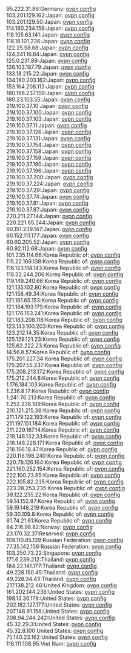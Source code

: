 95.222.31.86:Germany: [ovpn config](vpn/95_222_31_86.ovpn)  
103.201.129.162:Japan: [ovpn config](vpn/103_201_129_162.ovpn)  
103.201.129.50:Japan: [ovpn config](vpn/103_201_129_50.ovpn)  
114.180.234.159:Japan: [ovpn config](vpn/114_180_234_159.ovpn)  
118.105.63.141:Japan: [ovpn config](vpn/118_105_63_141.ovpn)  
118.16.101.236:Japan: [ovpn config](vpn/118_16_101_236.ovpn)  
122.25.58.68:Japan: [ovpn config](vpn/122_25_58_68.ovpn)  
124.241.16.84:Japan: [ovpn config](vpn/124_241_16_84.ovpn)  
125.0.231.89:Japan: [ovpn config](vpn/125_0_231_89.ovpn)  
126.103.187.79:Japan: [ovpn config](vpn/126_103_187_79.ovpn)  
133.18.215.22:Japan: [ovpn config](vpn/133_18_215_22.ovpn)  
134.180.203.162:Japan: [ovpn config](vpn/134_180_203_162.ovpn)  
153.164.208.113:Japan: [ovpn config](vpn/153_164_208_113.ovpn)  
180.196.237.159:Japan: [ovpn config](vpn/180_196_237_159.ovpn)  
180.23.103.55:Japan: [ovpn config](vpn/180_23_103_55.ovpn)  
219.100.37.10:Japan: [ovpn config](vpn/219_100_37_10.ovpn)  
219.100.37.100:Japan: [ovpn config](vpn/219_100_37_100.ovpn)  
219.100.37.103:Japan: [ovpn config](vpn/219_100_37_103.ovpn)  
219.100.37.11:Japan: [ovpn config](vpn/219_100_37_11.ovpn)  
219.100.37.126:Japan: [ovpn config](vpn/219_100_37_126.ovpn)  
219.100.37.131:Japan: [ovpn config](vpn/219_100_37_131.ovpn)  
219.100.37.154:Japan: [ovpn config](vpn/219_100_37_154.ovpn)  
219.100.37.158:Japan: [ovpn config](vpn/219_100_37_158.ovpn)  
219.100.37.159:Japan: [ovpn config](vpn/219_100_37_159.ovpn)  
219.100.37.190:Japan: [ovpn config](vpn/219_100_37_190.ovpn)  
219.100.37.196:Japan: [ovpn config](vpn/219_100_37_196.ovpn)  
219.100.37.200:Japan: [ovpn config](vpn/219_100_37_200.ovpn)  
219.100.37.224:Japan: [ovpn config](vpn/219_100_37_224.ovpn)  
219.100.37.29:Japan: [ovpn config](vpn/219_100_37_29.ovpn)  
219.100.37.74:Japan: [ovpn config](vpn/219_100_37_74.ovpn)  
219.100.37.81:Japan: [ovpn config](vpn/219_100_37_81.ovpn)  
219.100.37.87:Japan: [ovpn config](vpn/219_100_37_87.ovpn)  
220.211.27.144:Japan: [ovpn config](vpn/220_211_27_144.ovpn)  
220.221.65.244:Japan: [ovpn config](vpn/220_221_65_244.ovpn)  
60.151.239.147:Japan: [ovpn config](vpn/60_151_239_147.ovpn)  
60.152.111.177:Japan: [ovpn config](vpn/60_152_111_177.ovpn)  
60.60.205.52:Japan: [ovpn config](vpn/60_60_205_52.ovpn)  
60.92.112.68:Japan: [ovpn config](vpn/60_92_112_68.ovpn)  
101.235.114.66:Korea Republic of: [ovpn config](vpn/101_235_114_66.ovpn)  
115.22.169.138:Korea Republic of: [ovpn config](vpn/115_22_169_138.ovpn)  
116.123.114.143:Korea Republic of: [ovpn config](vpn/116_123_114_143.ovpn)  
116.32.244.206:Korea Republic of: [ovpn config](vpn/116_32_244_206.ovpn)  
119.149.240.66:Korea Republic of: [ovpn config](vpn/119_149_240_66.ovpn)  
121.135.102.80:Korea Republic of: [ovpn config](vpn/121_135_102_80.ovpn)  
121.158.49.34:Korea Republic of: [ovpn config](vpn/121_158_49_34.ovpn)  
121.161.65.153:Korea Republic of: [ovpn config](vpn/121_161_65_153.ovpn)  
121.164.193.179:Korea Republic of: [ovpn config](vpn/121_164_193_179.ovpn)  
121.176.153.241:Korea Republic of: [ovpn config](vpn/121_176_153_241.ovpn)  
121.183.208.118:Korea Republic of: [ovpn config](vpn/121_183_208_118.ovpn)  
123.143.160.203:Korea Republic of: [ovpn config](vpn/123_143_160_203.ovpn)  
123.212.14.35:Korea Republic of: [ovpn config](vpn/123_212_14_35.ovpn)  
125.129.121.23:Korea Republic of: [ovpn config](vpn/125_129_121_23.ovpn)  
125.62.222.23:Korea Republic of: [ovpn config](vpn/125_62_222_23.ovpn)  
14.56.8.57:Korea Republic of: [ovpn config](vpn/14_56_8_57.ovpn)  
175.201.227.34:Korea Republic of: [ovpn config](vpn/175_201_227_34.ovpn)  
175.207.55.237:Korea Republic of: [ovpn config](vpn/175_207_55_237.ovpn)  
175.208.213.172:Korea Republic of: [ovpn config](vpn/175_208_213_172.ovpn)  
175.212.244.8:Korea Republic of: [ovpn config](vpn/175_212_244_8.ovpn)  
1.176.184.103:Korea Republic of: [ovpn config](vpn/1_176_184_103.ovpn)  
1.236.8.17:Korea Republic of: [ovpn config](vpn/1_236_8_17.ovpn)  
1.241.76.213:Korea Republic of: [ovpn config](vpn/1_241_76_213.ovpn)  
1.252.236.189:Korea Republic of: [ovpn config](vpn/1_252_236_189.ovpn)  
210.121.215.38:Korea Republic of: [ovpn config](vpn/210_121_215_38.ovpn)  
211.179.122.193:Korea Republic of: [ovpn config](vpn/211_179_122_193.ovpn)  
211.197.151.184:Korea Republic of: [ovpn config](vpn/211_197_151_184.ovpn)  
211.229.167.14:Korea Republic of: [ovpn config](vpn/211_229_167_14.ovpn)  
218.148.132.33:Korea Republic of: [ovpn config](vpn/218_148_132_33.ovpn)  
218.148.228.171:Korea Republic of: [ovpn config](vpn/218_148_228_171.ovpn)  
218.156.18.47:Korea Republic of: [ovpn config](vpn/218_156_18_47.ovpn)  
220.118.198.240:Korea Republic of: [ovpn config](vpn/220_118_198_240.ovpn)  
220.78.126.164:Korea Republic of: [ovpn config](vpn/220_78_126_164.ovpn)  
221.160.252.154:Korea Republic of: [ovpn config](vpn/221_160_252_154.ovpn)  
222.100.23.85:Korea Republic of: [ovpn config](vpn/222_100_23_85.ovpn)  
222.105.82.235:Korea Republic of: [ovpn config](vpn/222_105_82_235.ovpn)  
223.28.253.235:Korea Republic of: [ovpn config](vpn/223_28_253_235.ovpn)  
39.122.255.22:Korea Republic of: [ovpn config](vpn/39_122_255_22.ovpn)  
59.14.152.87:Korea Republic of: [ovpn config](vpn/59_14_152_87.ovpn)  
59.19.148.219:Korea Republic of: [ovpn config](vpn/59_19_148_219.ovpn)  
59.30.109.8:Korea Republic of: [ovpn config](vpn/59_30_109_8.ovpn)  
61.74.21.61:Korea Republic of: [ovpn config](vpn/61_74_21_61.ovpn)  
84.216.98.82:Norway: [ovpn config](vpn/84_216_98_82.ovpn)  
23.170.32.37:Reserved: [ovpn config](vpn/23_170_32_37.ovpn)  
109.110.85.139:Russian Federation: [ovpn config](vpn/109_110_85_139.ovpn)  
77.35.142.156:Russian Federation: [ovpn config](vpn/77_35_142_156.ovpn)  
103.250.73.22:Singapore: [ovpn config](vpn/103_250_73_22.ovpn)  
171.6.239.212:Thailand: [ovpn config](vpn/171_6_239_212.ovpn)  
184.22.141.177:Thailand: [ovpn config](vpn/184_22_141_177.ovpn)  
49.228.150.45:Thailand: [ovpn config](vpn/49_228_150_45.ovpn)  
49.228.34.43:Thailand: [ovpn config](vpn/49_228_34_43.ovpn)  
217.138.212.46:United Kingdom: [ovpn config](vpn/217_138_212_46.ovpn)  
161.202.144.236:United States: [ovpn config](vpn/161_202_144_236.ovpn)  
198.13.36.179:United States: [ovpn config](vpn/198_13_36_179.ovpn)  
202.182.127.177:United States: [ovpn config](vpn/202_182_127_177.ovpn)  
207.148.91.158:United States: [ovpn config](vpn/207_148_91_158.ovpn)  
208.94.244.242:United States: [ovpn config](vpn/208_94_244_242.ovpn)  
45.32.29.3:United States: [ovpn config](vpn/45_32_29_3.ovpn)  
45.32.8.100:United States: [ovpn config](vpn/45_32_8_100.ovpn)  
75.140.23.162:United States: [ovpn config](vpn/75_140_23_162.ovpn)  
116.111.108.95:Viet Nam: [ovpn config](vpn/116_111_108_95.ovpn)  
